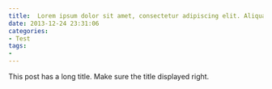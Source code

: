 ```yaml
---
title:  Lorem ipsum dolor sit amet, consectetur adipiscing elit. Aliquam justo turpis, tincidunt ac convallis id.
date: 2013-12-24 23:31:06
categories:
- Test
tags:
- 
---
```


This post has a long title. Make sure the title displayed right.
